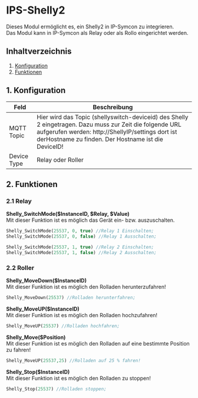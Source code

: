 # IPS-Shelly2
   Dieses Modul ermöglicht es, ein Shelly2 in IP-Symcon zu integrieren.\
   Das Modul kann in IP-Symcon als Relay oder als Rollo eingerichtet werden.
     
   ## Inhaltverzeichnis
   1. [Konfiguration](#1-konfiguration)
   2. [Funktionen](#2-funktionen)
   
   ## 1. Konfiguration
   
   Feld | Beschreibung
   ------------ | -------------
   MQTT Topic | Hier wird das Topic (shellyswitch-deviceid) des Shelly 2 eingetragen. Dazu muss zur Zeit die folgende URL aufgerufen werden: http://ShellyIP/settings dort ist derHostname zu finden. Der Hostname ist die DeviceID!
   Device Type | Relay oder Roller
   
   ## 2. Funktionen
   
   ### 2.1 Relay
   
   **Shelly_SwitchMode($InstanceID, $Relay, $Value)**\
   Mit dieser Funktion ist es möglich das Gerät ein- bzw. auszuschalten.
   ```php
   Shelly_SwitchMode(25537, 0, true) //Relay 1 Einschalten;
   Shelly_SwitchMode(25537, 0, false) //Relay 1 Ausschalten;
   
   Shelly_SwitchMode(25537, 1, true) //Relay 2 Einschalten;
   Shelly_SwitchMode(25537, 1, false) //Relay 2 Ausschalten;
   ```
   
  ### 2.2 Roller
  
  **Shelly_MoveDown($InstanceID)**\
  Mit dieser Funktion ist es möglich den Rolladen herunterzufahren!
  ```php
  Shelly_MoveDown(25537) //Rolladen herunterfahren;
  ```
  
  **Shelly_MoveUP($InstanceID)**\
  Mit dieser Funktion ist es möglich den Rolladen hochzufahren!
  ```php
  Shelly_MoveUP(25537) //Rolladen hochfahren;
  ```
  **Shelly_Move($Position)**\
  Mit dieser Funktion ist es möglich den Rolladen auf eine bestimmte Position zu fahren!
  ```php
  Shelly_MoveUP(25537,25) //Rolladen auf 25 % fahren!
  ```
  
  **Shelly_Stop($InstanceID)**\
  Mit dieser Funktion ist es möglich den Rolladen zu stoppen!
  ```php
  Shelly_Stop(25537) //Rolladen stoppen;
  ```